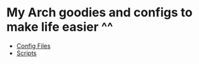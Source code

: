 # My Arch goodies and configs to make life easier ^^

- [Config Files](config/README.md)
- [Scripts](scripts/README.md)
